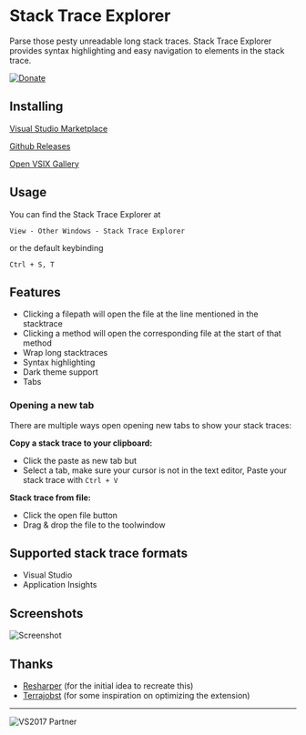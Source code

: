 # Stack Trace Explorer
Parse those pesty unreadable long stack traces. Stack Trace Explorer provides syntax highlighting and easy navigation to elements in the stack trace.

[![Donate](https://img.shields.io/badge/%F0%9F%92%B0-Donate-green.svg?style=flat)](https://www.paypal.com/cgi-bin/webscr?cmd=_s-xclick&hosted_button_id=X3S369MR8JYCL&source=url)


## Installing
[Visual Studio Marketplace](https://marketplace.visualstudio.com/items?itemName=SamirBoulema.StackTraceExplorer)

[Github Releases](https://github.com/sboulema/StackTraceExplorer/releases)

[Open VSIX Gallery](http://vsixgallery.com/extension/StackTraceExplorer.Samir%20Boulema/)

## Usage
You can find the Stack Trace Explorer at

`View - Other Windows - Stack Trace Explorer`

or the default keybinding

`Ctrl + S, T`

## Features
- Clicking a filepath will open the file at the line mentioned in the stacktrace
- Clicking a method will open the corresponding file at the start of that method
- Wrap long stacktraces
- Syntax highlighting
- Dark theme support
- Tabs

### Opening a new tab
There are multiple ways open opening new tabs to show your stack traces:

**Copy a stack trace to your clipboard:**
- Click the paste as new tab but
- Select a tab, make sure your cursor is not in the text editor, Paste your stack trace with `Ctrl + V`

**Stack trace from file:**
- Click the open file button
- Drag & drop the file to the toolwindow

## Supported stack trace formats
- Visual Studio
- Application Insights

## Screenshots
![Screenshot](https://i.imgur.com/42mKURv.png)

## Thanks
- [Resharper](https://www.jetbrains.com/resharper/) (for the initial idea to recreate this)
- [Terrajobst](https://github.com/terrajobst/stack-trace-explorer) (for some inspiration on optimizing the extension)

---

![VS2017 Partner](http://i.imgur.com/wlgwRF1.png)
